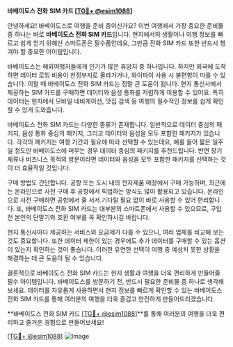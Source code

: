 **바베이도스 전화 SIM 카드 [[TG💪+ @esim1088](https://t.me/s/esim1088)]**

안녕하세요! 바베이도스로 여행을 준비 중이신가요? 이번 여행에서 가장 중요한 준비물 중 하나는 바로 **바베이도스 전화 SIM 카드**입니다. 현지에서의 생활이나 여행 정보를 빠르고 쉽게 얻기 위해선 스마트폰은 필수품인데요, 그만큼 전화 SIM 카드 또한 반드시 챙겨야 할 중요한 아이템입니다.

바베이도스는 해외여행자들에게 인기가 많은 휴양지 중 하나입니다. 하지만 외국에 도착하면 데이터 로밍 비용이 천정부지로 올라가거나, 와이파이 사용 시 불편함이 따를 수 있습니다. 이럴 때 바베이도스 전화 SIM 카드는 정말 큰 도움이 됩니다. 현지 통신사에서 제공하는 SIM 카드를 구매하면 데이터와 음성 통화를 저렴하게 이용할 수 있어요. 특히 데이터는 현지에서 모바일 네비게이션, 맛집 검색 등 여행의 필수적인 정보를 쉽게 확인할 수 있게 도와줍니다.

바베이도스 전화 SIM 카드는 다양한 종류가 존재합니다. 일반적으로 데이터 중심의 패키지, 음성 통화 중심의 패키지, 그리고 데이터와 음성을 모두 포함한 패키지가 있습니다. 각각의 패키지는 여행 기간과 필요에 따라 선택할 수 있는데요, 예를 들어 짧은 일주일 정도만 바베이도스에 머무는 경우 데이터 중심의 패키지를 추천드립니다. 반면 장기 체류나 비즈니스 목적의 방문이라면 데이터와 음성을 모두 포함한 패키지를 선택하는 것이 더 효율적일 것입니다.

구매 방법도 간단합니다. 공항 또는 도시 내의 전자제품 매장에서 구매 가능하며, 최근에는 온라인으로 사전 구매 후 공항에서 픽업하는 방식도 많이 활용되고 있습니다. 온라인으로 사전 구매하면 공항에서 줄 서서 기다릴 필요 없이 바로 사용할 수 있어 편리합니다. 또, 바베이도스 전화 SIM 카드는 대부분의 스마트폰에서 사용할 수 있으므로, 구입 전 본인의 단말기와 호환 여부를 꼭 확인하시길 바랍니다.

현지 통신사마다 제공하는 서비스와 요금제가 다를 수 있으니, 여러 업체를 비교해 보는 것도 중요합니다. 또한 데이터 제한이 있는 경우에도 추가 데이터를 구매할 수 있는 옵션이 있는지 확인하는 것이 좋습니다. 이러한 유연한 선택이 여행 중 예상치 못한 상황을 해결하는 데 큰 도움이 될 수 있습니다.

결론적으로 바베이도스 전화 SIM 카드는 현지 생활과 여행을 더욱 편리하게 만들어줄 필수 아이템입니다. 바베이도스를 방문하기 전, 반드시 필요한 준비물 중 하나로 생각해보세요. 데이터를 자유롭게 사용하면서 현지 정보를 빠르게 확인할 수 있는 바베이도스 전화 SIM 카드를 통해 여러분의 여행을 더욱 즐겁고 안전하게 만들어드리겠습니다.

**바베이도스 전화 SIM 카드 [[TG💪+ @esim1088](https://t.me/s/esim1088)]**를 통해 여러분의 여행을 더욱 편리하고 즐거운 경험으로 만들어보세요!

[[TG💪+ @esim1088](https://t.me/s/esim1088)] ![Image](https://i.postimg.cc/Y0z9fWf4/image.png)